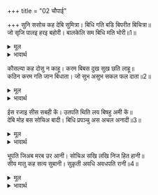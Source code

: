+++
title = "02 चौपाई"

+++
सुनि ससोच कह देबि सुमित्रा। बिधि गति बडि बिपरीत बिचित्रा॥  
जो सृजि पालइ हरइ बहोरी। बालकेलि सम बिधि मति भोरी॥1॥  

<details><summary>मूल</summary>

सुनि ससोच कह देबि सुमित्रा। बिधि गति बडि बिपरीत बिचित्रा॥  
जो सृजि पालइ हरइ बहोरी। बालकेलि सम बिधि मति भोरी॥1॥  
</details>

<details><summary>भावार्थ</summary>

यह सुनकर देवी सुमित्राजी शोक के साथ कहने लगीं- विधाता की चाल बडी ही विपरीत और विचित्र है, जो सृष्टि को उत्पन्न करके पालता है और फिर नष्ट कर डालता है। विधाता की बुद्धि बालकों के खेल के समान भोली (विवेक शून्य) है॥1॥  
</details>

कौसल्या कह दोसु न काहू। करम बिबस दुख सुख छति लाहू॥  
कठिन करम गति जान बिधाता। जो सुभ असुभ सकल फल दाता॥2॥  

<details><summary>मूल</summary>

कौसल्या कह दोसु न काहू। करम बिबस दुख सुख छति लाहू॥  
कठिन करम गति जान बिधाता। जो सुभ असुभ सकल फल दाता॥2॥  
</details>

<details><summary>भावार्थ</summary>

कौसल्याजी ने कहा- किसी का दोष नहीं है, दुःख-सुख, हानि-लाभ सब कर्म के अधीन हैं। कर्म की गति कठिन (दुर्विज्ञेय) है, उसे विधाता ही जानता है, जो शुभ और अशुभ सभी फलों का देने वाला है॥2॥  
</details>

ईस रजाइ सीस सबही कें। उतपति थिति लय बिषहु अमी कें॥  
देबि मोह बस सोचिअ बादी। बिधि प्रपञ्चु अस अचल अनादी॥3॥  

<details><summary>मूल</summary>

ईस रजाइ सीस सबही कें। उतपति थिति लय बिषहु अमी कें॥  
देबि मोह बस सोचिअ बादी। बिधि प्रपञ्चु अस अचल अनादी॥3॥  
</details>

<details><summary>भावार्थ</summary>

ईश्वर की आज्ञा सभी के सिर पर है। उत्पत्ति, स्थिति (पालन) और लय (संहार) तथा अमृत और विष के भी सिर पर है (ये सब भी उसी के अधीन हैं)। हे देवि! मोहवश सोच करना व्यर्थ है। विधाता का प्रपञ्च ऐसा ही अचल और अनादि है॥3॥  
</details>

भूपति जिअब मरब उर आनी। सोचिअ सखि लखि निज हित हानी॥  
सीय मातु कह सत्य सुबानी। सुकृती अवधि अवधपति रानी॥4॥  

<details><summary>मूल</summary>

भूपति जिअब मरब उर आनी। सोचिअ सखि लखि निज हित हानी॥  
सीय मातु कह सत्य सुबानी। सुकृती अवधि अवधपति रानी॥4॥  
</details>

<details><summary>भावार्थ</summary>

महाराज के मरने और जीने की बात को हृदय में याद करके जो चिन्ता करती हैं, वह तो हे सखी! हम अपने ही हित की हानि देखकर (स्वार्थवश) करती हैं। सीताजी की माता ने कहा- आपका कथन उत्तम है और सत्य है। आप पुण्यात्माओं के सीमा रूप अवधपति (महाराज दशरथजी) की ही तो रानी हैं। (फिर भला, ऐसा क्यों न कहेङ्गी)॥4॥  
</details>

<div class="audioEmbed"  caption="AIR-वाचनम्" src="https://archive
.org/download/rAmcharitmAnas-AIR/EPI-226.mp3"></div>
